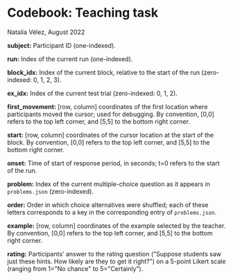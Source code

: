 # Codebook: Teaching task
Natalia Vélez, August 2022

**subject:** Participant ID (one-indexed).

**run:** Index of the current run (one-indexed).

**block_idx:** Index of the current block, relative to the start of the run (zero-indexed: 0, 1, 2, 3).

**ex_idx:** Index of the current test trial (zero-indexed: 0, 1, 2).

**first_movement:** [row, column] coordinates of the first location where participants moved the cursor; used for debugging. By convention, [0,0] refers to the top left corner, and [5,5] to the bottom right corner.

**start:** [row, column] coordinates of the cursor location at the start of the block. By convention, [0,0] refers to the top left corner, and [5,5] to the bottom right corner.

**onset:** Time of start of response period, in seconds; t=0 refers to the start of the run.

**problem:** Index of the current multiple-choice question as it appears in `problems.json` (zero-indexed).

**order:** Order in which choice alternatives were shuffled; each of these letters corresponds to a key in the corresponding entry of `problems.json`.

**example:** [row, column] coordinates of the example selected by the teacher. By convention, [0,0] refers to the top left corner, and [5,5] to the bottom right corner.

**rating:** Participants' answer to the rating question ("Suppose students saw just these hints. How likely are they to get it right?") on a 5-point Likert scale (ranging from 1="No chance" to 5="Certainly").
